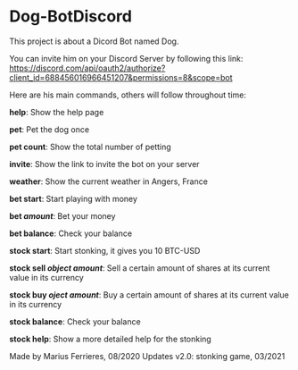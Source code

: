 # Dog-BotDiscord

This project is about a Dicord Bot named Dog.

You can invite him on your Discord Server by following this link:
https://discord.com/api/oauth2/authorize?client_id=688456016966451207&permissions=8&scope=bot

Here are his main commands, others will follow throughout time:

**help**: Show the help page
  
**pet**: Pet the dog once
  
**pet count**: Show the total number of petting
  
**invite**: Show the link to invite the bot on your server
  
**weather**: Show the current weather in Angers, France

**bet start**: Start playing with money

**bet *amount***: Bet your money

**bet balance**: Check your balance

**stock start**: Start stonking, it gives you 10 BTC-USD

**stock sell *object* *amount***: Sell a certain amount of shares at its current value in its currency

**stock buy *oject* *amount***: Buy a certain amount of shares at its current value in its currency

**stock balance**: Check your balance

**stock help**: Show a more detailed help for the stonking
  
Made by Marius Ferrieres, 08/2020
Updates v2.0: stonking game, 03/2021
